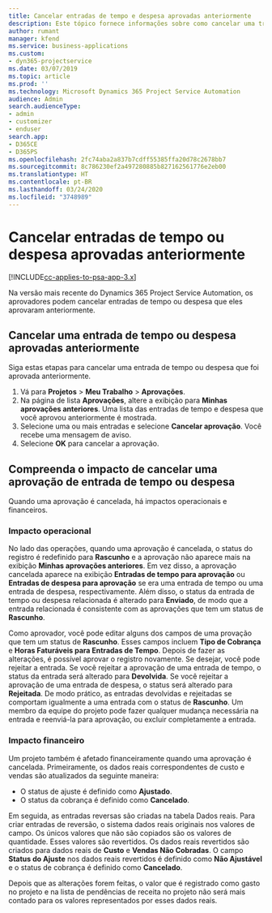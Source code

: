 ```yaml
---
title: Cancelar entradas de tempo e despesa aprovadas anteriormente
description: Este tópico fornece informações sobre como cancelar uma transação aprovada de tempo e despesa do projeto.
author: rumant
manager: kfend
ms.service: business-applications
ms.custom:
- dyn365-projectservice
ms.date: 03/07/2019
ms.topic: article
ms.prod: ''
ms.technology: Microsoft Dynamics 365 Project Service Automation
audience: Admin
search.audienceType:
- admin
- customizer
- enduser
search.app:
- D365CE
- D365PS
ms.openlocfilehash: 2fc74aba2a837b7cdff55385ffa20d78c2678bb7
ms.sourcegitcommit: 8c786230ef2a497280885b827162561776e2eb00
ms.translationtype: HT
ms.contentlocale: pt-BR
ms.lasthandoff: 03/24/2020
ms.locfileid: "3748989"
---
```

# <a name="cancel-previously-approved-time-or-expense-entries"></a>Cancelar entradas de tempo ou despesa aprovadas anteriormente

[!INCLUDE[cc-applies-to-psa-app-3.x](../includes/cc-applies-to-psa-app-3x.md)]

Na versão mais recente do Dynamics 365 Project Service Automation, os aprovadores podem cancelar entradas de tempo ou despesa que eles aprovaram anteriormente.

## <a name="cancel-a-previously-approved-time-or-expense-entry"></a>Cancelar uma entrada de tempo ou despesa aprovadas anteriormente

Siga estas etapas para cancelar uma entrada de tempo ou despesa que foi aprovada anteriormente.

1. Vá para **Projetos** \> **Meu Trabalho** \> **Aprovações**.
2. Na página de lista **Aprovações**, altere a exibição para **Minhas aprovações anteriores**. Uma lista das entradas de tempo e despesa que você aprovou anteriormente é mostrada.
3. Selecione uma ou mais entradas e selecione **Cancelar aprovação**. Você recebe uma mensagem de aviso.
4. Selecione **OK** para cancelar a aprovação.

## <a name="understand-the-impact-of-canceling-a-time-or-expense-entry-approval"></a>Compreenda o impacto de cancelar uma aprovação de entrada de tempo ou despesa

Quando uma aprovação é cancelada, há impactos operacionais e financeiros.

### <a name="operational-impact"></a>Impacto operacional

No lado das operações, quando uma aprovação é cancelada, o status do registro é redefinido para **Rascunho** e a aprovação não aparece mais na exibição **Minhas aprovações anteriores**. Em vez disso, a aprovação cancelada aparece na exibição **Entradas de tempo para aprovação** ou **Entradas de despesa para aprovação** se era uma entrada de tempo ou uma entrada de despesa, respectivamente. Além disso, o status da entrada de tempo ou despesa relacionada é alterado para **Enviado**, de modo que a entrada relacionada é consistente com as aprovações que tem um status de **Rascunho**.

Como aprovador, você pode editar alguns dos campos de uma provação que tem um status de **Rascunho**. Esses campos incluem **Tipo de Cobrança** e **Horas Faturáveis para Entradas de Tempo**. Depois de fazer as alterações, é possível aprovar o registro novamente. Se desejar, você pode rejeitar a entrada. Se você rejeitar a aprovação de uma entrada de tempo, o status da entrada será alterado para **Devolvida**. Se você rejeitar a aprovação de uma entrada de despesa, o status será alterado para **Rejeitada**. De modo prático, as entradas devolvidas e rejeitadas se comportam igualmente a uma entrada com o status de **Rascunho**. Um membro da equipe do projeto pode fazer qualquer mudança necessária na entrada e reenviá-la para aprovação, ou excluir completamente a entrada.

### <a name="financial-impact"></a>Impacto financeiro

Um projeto também é afetado financeiramente quando uma aprovação é cancelada. Primeiramente, os dados reais correspondentes de custo e vendas são atualizados da seguinte maneira:

- O status de ajuste é definido como **Ajustado**.
- O status da cobrança é definido como **Cancelado**.

Em seguida, as entradas reversas são criadas na tabela Dados reais. Para criar entradas de reversão, o sistema dados reais originais nos valores de campo. Os únicos valores que não são copiados são os valores de quantidade. Esses valores são revertidos. Os dados reais revertidos são criados para dados reais de **Custo** e **Vendas Não Cobradas**. O campo **Status do Ajuste** nos dados reais revertidos é definido como **Não Ajustável** e o status de cobrança é definido como **Cancelado**.

Depois que as alterações forem feitas, o valor que é registrado como gasto no projeto e na lista de pendências de receita no projeto não será mais contado para os valores representados por esses dados reais.
